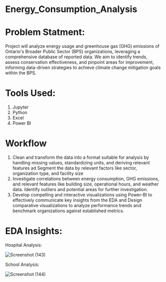 # Energy_Consumption_Analysis
# Problem Statment:
Project will analyze energy usage and greenhouse gas (GHG) emissions of Ontario's Broader Public Sector (BPS) organizations, leveraging a comprehensive database of reported data. We aim to identify trends, assess conservation effectiveness, and pinpoint areas for improvement, informing data-driven strategies to achieve climate change mitigation goals within the BPS.

# Tools Used:
1. Jupyter
2. Python
3. Excel
4. Power BI

# Workflow 
1. Clean and transform the data into a format suitable for analysis by handling missing values, standardizing units, and deriving relevant features ad Segment the data by relevant factors like sector, organization type, and facility size
2. Investigate correlations between energy consumption, GHG emissions, and relevant features like building size, operational hours, and weather data. Identify outliers and potential areas for further investigation.
3. Develop compelling and interactive visualizations using Power-BI to effectively communicate key insights from the EDA and Design comparative visualizations to analyze performance trends and benchmark organizations against established metrics.

# EDA Insights:
Hospital Analysis:

![Screenshot (143)](https://github.com/mouleesh14/Energy_Consumption_Analysis/assets/113981901/9ccc1675-e8e5-4cac-8d84-a42365adbf88)

School Analysis:

![Screenshot (144)](https://github.com/mouleesh14/Energy_Consumption_Analysis/assets/113981901/574cf565-07b8-48a5-8684-13eb13bb2a9e)
